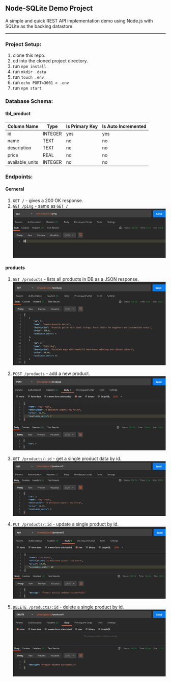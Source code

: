 
## Node-SQLite Demo Project

A simple and quick REST API implementation demo using Node.js with SQLite as the backing datastore.

---

### Project Setup:

1. clone this repo.
2. cd into the cloned project directory.
3. run `npm install`
4. run `mkdir .data`
5. run `touch .env`
6. run `echo PORT=3001 > .env`
7. run `npm start`

### Database Schema:

#### tbl_product

| Column Name     | Type    | Is Primary Key | Is Auto Incremented |
| --------------- | ------- | -------------- | ------------------- |
| id              | INTEGER | yes            | yes                 |
| name            | TEXT    | no             | no                  |
| description     | TEXT    | no             | no                  |
| price           | REAL    | no             | no                  |
| available_units | INTEGER | no             | no                  |

### Endpoints:

#### Gerneral

1. `GET /` - gives a 200 OK response.
2. `GET /ping` - same as `GET /`
   ![Postman GET /ping](./readmeAssets/postmanImages/GET-ping.png)

#### products

1. `GET /products` - lists all products in DB as a JSON response.
   ![Postman GET /products](./readmeAssets/postmanImages/GET-products.png)

2. `POST /products` - add a new product.
   ![Postman POST /products](./readmeAssets/postmanImages/POST-products.png)

3. `GET /products/:id` - get a single product data by id.
   ![Postman POST /products](./readmeAssets/postmanImages/GET-productsbyid.png)

4. `PUT /products/:id` - update a single product by id.
   ![Postman POST /products](./readmeAssets/postmanImages/PUT-productsbyid.png)

5. `DELETE /products/:id` - delete a single product by id.
   ![Postman POST /products](./readmeAssets/postmanImages/DELETE-productsbyid.png)
